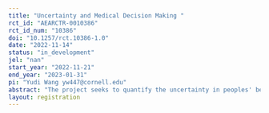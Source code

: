 ```yaml
---
title: "Uncertainty and Medical Decision Making "
rct_id: "AEARCTR-0010386"
rct_id_num: "10386"
doi: "10.1257/rct.10386-1.0"
date: "2022-11-14"
status: "in_development"
jel: "nan"
start_year: "2022-11-21"
end_year: "2023-01-31"
pi: "Yudi Wang yw447@cornell.edu"
abstract: "The project seeks to quantify the uncertainty in peoples' belief of their health related risk, assess how information will change the uncertainty in people's such beliefs, and identify how the uncertainty in people's health related beliefs affect their decision to pursue medical test and preventative care. The study will be conducted in the context of breast cancer and mammograms for women over the age of 35."
layout: registration
---
```


